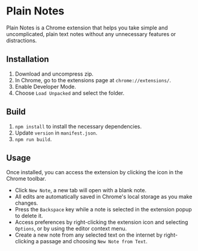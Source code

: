 # Plain Notes

Plain Notes is a Chrome extension that helps you take simple and uncomplicated, plain text notes without any unnecessary features or distractions.

## Installation

1. Download and uncompress zip.
2. In Chrome, go to the extensions page at `chrome://extensions/`.
3. Enable Developer Mode.
4. Choose `Load Unpacked` and select the folder.

## Build

1. `npm install` to install the necessary dependencies.
2. Update `version` in `manifest.json`.
3. `npm run build`.

## Usage

Once installed, you can access the extension by clicking the icon in the Chrome toolbar.

- Click `New Note`, a new tab will open with a blank note.
- All edits are automatically saved in Chrome's local storage as you make changes.
- Press the `Backspace` key while a note is selected in the extension popup to delete it.
- Access preferences by right-clicking the extension icon and selecting `Options`, or by using the editor context menu.
- Create a new note from any selected text on the internet by right-clicking a passage and choosing `New Note from Text`.